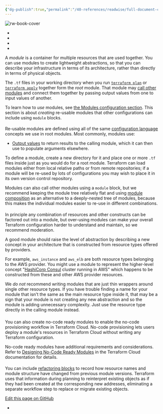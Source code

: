 ```yaml
---
{"dg-publish":true,"permalink":"/40-references/readwise/full-document-contents/creating-modules-terraform-hashi-corp-developer/","tags":["rw/articles"]}
---
```


![rw-book-cover](https://developer.hashicorp.com/og-image/terraform.jpg)

* 
* 
* 

* 

A *module* is a container for multiple resources that are used together. You can use modules to create lightweight abstractions, so that you can describe your infrastructure in terms of its architecture, rather than directly in terms of physical objects.

The `.tf` files in your working directory when you run [`terraform plan`](https://developer.hashicorp.com/terraform/cli/commands/plan) or [`terraform apply`](https://developer.hashicorp.com/terraform/cli/commands/apply) together form the *root* module. That module may [call other modules](https://developer.hashicorp.com/terraform/language/modules/syntax#calling-a-child-module) and connect them together by passing output values from one to input values of another.

To learn how to *use* modules, see [the Modules configuration section](https://developer.hashicorp.com/terraform/language/modules). This section is about *creating* re-usable modules that other configurations can include using `module` blocks.

#### 

Re-usable modules are defined using all of the same [configuration language](https://developer.hashicorp.com/terraform/language) concepts we use in root modules. Most commonly, modules use:

* [Output values](https://developer.hashicorp.com/terraform/language/values/outputs) to return results to the calling module, which it can then use to populate arguments elsewhere.

To define a module, create a new directory for it and place one or more `.tf` files inside just as you would do for a root module. Terraform can load modules either from local relative paths or from remote repositories; if a module will be re-used by lots of configurations you may wish to place it in its own version control repository.

Modules can also call other modules using a `module` block, but we recommend keeping the module tree relatively flat and using [module composition](https://developer.hashicorp.com/terraform/language/modules/develop/composition) as an alternative to a deeply-nested tree of modules, because this makes the individual modules easier to re-use in different combinations.

#### 

In principle any combination of resources and other constructs can be factored out into a module, but over-using modules can make your overall Terraform configuration harder to understand and maintain, so we recommend moderation.

A good module should raise the level of abstraction by describing a new concept in your architecture that is constructed from resource types offered by providers.

For example, `aws_instance` and `aws_elb` are both resource types belonging to the AWS provider. You might use a module to represent the higher-level concept "[HashiCorp Consul](https://www.consul.io/) cluster running in AWS" which happens to be constructed from these and other AWS provider resources.

We *do not* recommend writing modules that are just thin wrappers around single other resource types. If you have trouble finding a name for your module that isn't the same as the main resource type inside it, that may be a sign that your module is not creating any new abstraction and so the module is adding unnecessary complexity. Just use the resource type directly in the calling module instead.

##### 

You can also create no-code ready modules to enable the no-code provisioning workflow in Terraform Cloud. No-code provisioning lets users deploy a module's resources in Terraform Cloud without writing any Terraform configuration.

No-code ready modules have additional requirements and considerations. Refer to [Designing No-Code Ready Modules](https://developer.hashicorp.com/terraform/cloud-docs/no-code-provisioning/module-design) in the Terraform Cloud documentation for details.

#### 

You can include [refactoring blocks](https://developer.hashicorp.com/terraform/language/modules/develop/refactoring) to record how resource names and module structure have changed from previous module versions. Terraform uses that information during planning to reinterpret existing objects as if they had been created at the corresponding new addresses, eliminating a separate workflow step to replace or migrate existing objects.

[Edit this page on GitHub](https://github.com/hashicorp/terraform/blob/main/website/docs/language/modules/develop/index.mdx)

*
